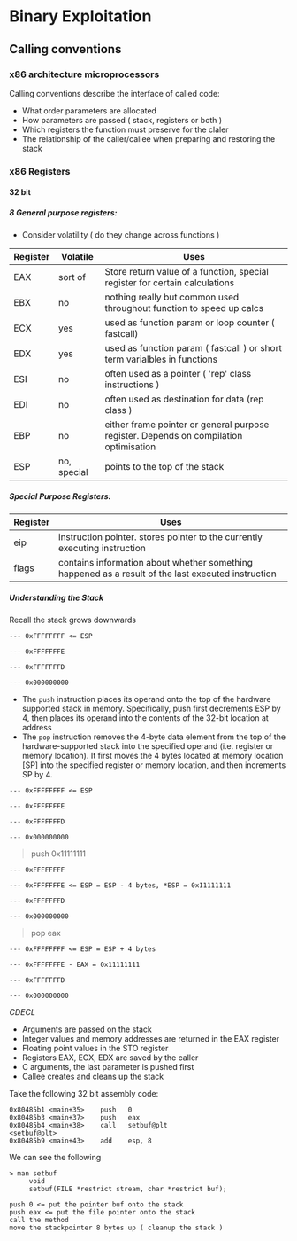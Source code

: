 # Binary Exploitation

## Calling conventions

### x86 architecture microprocessors

Calling conventions describe the interface of called code: 

* What order parameters are allocated
* How parameters are passed ( stack, registers or both )
* Which registers the function must preserve for the claler 
* The relationship of the caller/callee when preparing and restoring the stack

### x86 Registers

#### 32 bit

##### 8 General purpose registers: 

- Consider volatility ( do they change across functions )

|Register|Volatile|Uses|
|-----|-----|----|
|EAX|sort of |Store return value of a function, special register for certain calculations|
|EBX| no | nothing really but common used throughout function to speed up calcs | 
|ECX| yes | used as function param or loop counter ( fastcall) | 
|EDX| yes | used as function param ( fastcall ) or short term varialbles in functions |
|ESI| no| often used as a pointer ( 'rep' class instructions ) |
|EDI| no | often used as destination for data (rep class ) | 
|EBP| no | either frame pointer or general purpose register. Depends on compilation optimisation | 
|ESP| no, special | points to the top of the stack |

##### Special Purpose Registers:

|Register|Uses|
|-----|----|
|eip | instruction pointer. stores pointer to the currently executing instruction | 
|flags| contains information about whether something happened as a result of the last executed instruction | 



##### Understanding the Stack

Recall the stack grows downwards

```
--- 0xFFFFFFFF <= ESP 

--- 0xFFFFFFFE

--- 0xFFFFFFFD

--- 0x000000000
``` 


* The `push` instruction places its operand onto the top of the hardware supported stack in memory. Specifically, push first decrements ESP by 4, then places its operand into the contents of the 32-bit location at address
* The `pop` instruction removes the 4-byte data element from the top of the hardware-supported stack into the specified operand (i.e. register or memory location). It first moves the 4 bytes located at memory location [SP] into the specified register or memory location, and then increments SP by 4.


```
--- 0xFFFFFFFF <= ESP 

--- 0xFFFFFFFE

--- 0xFFFFFFFD

--- 0x000000000
``` 

> push 0x11111111

```
--- 0xFFFFFFFF  

--- 0xFFFFFFFE <= ESP = ESP - 4 bytes, *ESP = 0x11111111

--- 0xFFFFFFFD

--- 0x000000000
``` 

> pop eax

```
--- 0xFFFFFFFF <= ESP = ESP + 4 bytes

--- 0xFFFFFFFE - EAX = 0x11111111

--- 0xFFFFFFFD

--- 0x000000000
```



_CDECL_

* Arguments are passed on the stack 
* Integer values and memory addresses are returned in the EAX register
* Floating point values in the STO register
* Registers EAX, ECX, EDX are saved by the caller 
* C arguments, the last parameter is pushed first 
* Callee creates and cleans up the stack

Take the following 32 bit assembly code:

```
0x80485b1 <main+35>    push   0
0x80485b3 <main+37>    push   eax
0x80485b4 <main+38>    call   setbuf@plt                     <setbuf@plt>
0x80485b9 <main+43>    add    esp, 8
``` 

We can see the following
```
> man setbuf
     void
     setbuf(FILE *restrict stream, char *restrict buf);
```

```
push 0 <= put the pointer buf onto the stack 
push eax <= put the file pointer onto the stack 
call the method
move the stackpointer 8 bytes up ( cleanup the stack ) 
```